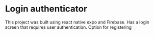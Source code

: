 # Login authenticator 

This project was built using react native expo and Firebase.
Has a login screen that requires user authentication.
  Option for registering
